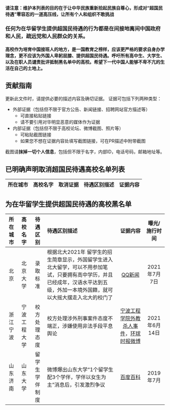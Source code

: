 **请注意：维护本列表的目的在于让中华民族重新拾起民族自尊心，形成对“超国民待遇”零容忍的一道高压线，让所有个人和组织不敢挑战**

### 任何为在华留学生提供超国民待遇的行为都是在间接地离间中国政府和人民，疏远党和人民群众的关系。
#### 高校作为培育中国接班人的地方，是一国教育之榜样，应该更严格的要求自身办学理念，更不应该为外国人卑躬屈膝、提供超国民待遇。呼吁所有高中生、大学生、以及在职人员谴责批评抵制黑名单中的高校。希望下一代中国人能够不卑不亢的生活在自己的土地上。

贡献指南
---
更新此文件时，请提供必要的描述内容及确切证据。
证据可包括下列两种类型：
- 外部证据（包括但不限于官方公告、新闻链接、招聘网站官方描述等）
  - 可直接粘贴链接
  - 请不要引用对华明显恶意的媒体作为证据
- 内部证据（包括但不限于高校论坛、微博截图、照片等）
  - 可粘贴截图链接
  - 如果您不想在证据内容处填写截图链接，可在PR描述中附带截图

截图请**抹掉一切个人信息**，包括但不限于名字，内部ID，电话号码，邮箱地址等。

已明确声明取消超国民待遇高校名单列表
---
|所在城市|高校名字|取消证据|待遇区别描述|证据内容|
|:---:|:---:|:---:|:---|:---:|

为在华留学生提供超国民待遇的高校黑名单
---
|所在城市|高校名字|待遇区别|待遇区别描述|证据内容|曝光/施行时间|
|:---:|:---:|:---:|:---|:---:|:---:|
|北京|北京大学|录取标准|根据北大2021年 留学生的招生简章显示，外国留学生进入北大留学，可以不用参加笔试，只要拥有高中学历，并且已经成年，汉语水平达到五级，外加一本境外国籍，就可以大摇大摆走入北大的校门了|[QQ新闻](https://new.qq.com/omn/20210707/20210707A0CPZM00.html)|2021年7月7日|
|浙江宁波|宁波工程大学|校方处理态度|校方处理涉外刑事案件态度不端正，涉嫌使用非法手段平息舆论|[宁波工程学院外教杀人事件](https://zh.wikipedia.org/wiki/%E5%AE%81%E6%B3%A2%E5%B7%A5%E7%A8%8B%E5%AD%A6%E9%99%A2%E5%A4%96%E6%95%99%E6%9D%80%E4%BA%BA%E4%BA%8B%E4%BB%B6)，[环球时报微博](https://weibo.com/1974576991/KkUF997Qp)|2021年6月14日|
|山东济南|山东大学|留学生学伴制度|微博爆出山东大学“1个留学生配3个学伴，学伴以女生为主”消息后，引发激烈争议|[百度百科](https://baike.baidu.com/item/%E5%B1%B1%E4%B8%9C%E5%A4%A7%E5%AD%A6%E5%AD%A6%E4%BC%B4%E4%BA%8B%E4%BB%B6/23617157)|2019年7月|
